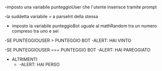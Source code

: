 <!-- # DICE GAME  -->

-imposto una variabile punteggioUser che l'utente inserisce tramite prompt

-la suddetta variabile = a parseInt della stessa 

- imposto la variabile punteggioBot uguale al mathRandom tra un numero compreso tra uno e sei 

-SE PUNTEGGIOUSER > PUNTEGGIO BOT
    -ALERT: HAI VINTO

-SE PUNTEGGIOUSER === PUNTEGGIO BOT
    -ALERT: HAI PAREGGIATO

- ALTRIMENTI
  - -ALERT: HAI PERSO   